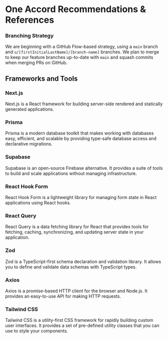 # One Accord Recommendations & References

### Branching Strategy

We are beginning with a GitHub Flow-based strategy, using a `main` branch and `u/[firstInitialLastName]/[branch-name]` branches. We plan to merge to keep our feature branches up-to-date with `main` and squash commits when merging PRs on GitHub.

## Frameworks and Tools

### Next.js

Next.js is a React framework for building server-side rendered and statically generated applications.

### Prisma

Prisma is a modern database toolkit that makes working with databases easy, efficient, and scalable by providing type-safe database access and declarative migrations.

### Supabase

Supabase is an open-source Firebase alternative. It provides a suite of tools to build and scale applications without managing infrastructure.

### React Hook Form

React Hook Form is a lightweight library for managing form state in React applications using React hooks.

### React Query

React Query is a data fetching library for React that provides tools for fetching, caching, synchronizing, and updating server state in your application.

### Zod

Zod is a TypeScript-first schema declaration and validation library. It allows you to define and validate data schemas with TypeScript types.

### Axios

Axios is a promise-based HTTP client for the browser and Node.js. It provides an easy-to-use API for making HTTP requests.

### Tailwind CSS

Tailwind CSS is a utility-first CSS framework for rapidly building custom user interfaces. It provides a set of pre-defined utility classes that you can use to style your components.
